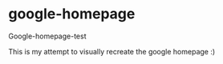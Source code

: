 # google-homepage
Google-homepage-test

This is my attempt to visually recreate the google homepage :)
